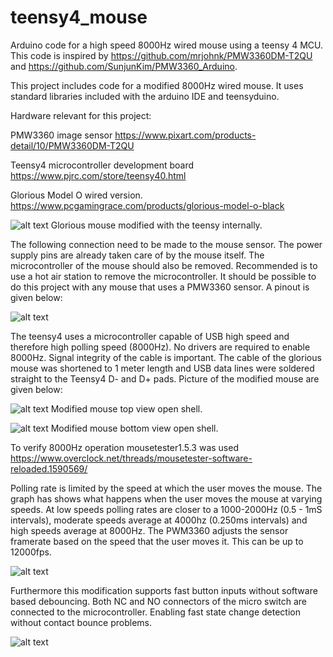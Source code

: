 # teensy4_mouse
Arduino code for a high speed 8000Hz wired mouse using a teensy 4 MCU. 
This code is inspired by https://github.com/mrjohnk/PMW3360DM-T2QU and https://github.com/SunjunKim/PMW3360_Arduino.

This project includes code for a modified 8000Hz wired mouse.
It uses standard libraries included with the arduino IDE and teensyduino. 

Hardware relevant for this project:

PMW3360 image sensor https://www.pixart.com/products-detail/10/PMW3360DM-T2QU

Teensy4 microcontroller development board https://www.pjrc.com/store/teensy40.html 

Glorious Model O wired version. https://www.pcgamingrace.com/products/glorious-model-o-black

![alt text](https://github.com/Trip93/teensy4_mouse/blob/main/pictures/mouse_top_closed.jpg)
Glorious mouse modified with the teensy internally.

The following connection need to be made to the mouse sensor. The power supply pins are already taken care of by the mouse itself.
The microcontroller of the mouse should also be removed. Recommended is to use a hot air station to remove the microcontroller. 
It should be possible to do this project with any mouse that uses a PMW3360 sensor.
A pinout is given below: 

![alt text](https://github.com/Trip93/teensy4_mouse/blob/main/pictures/teensy4_mouse_pinout.png)

The teensy4 uses a microcontroller capable of USB high speed and therefore high polling speed (8000Hz). 
No drivers are required to enable 8000Hz. Signal integrity of the cable is important. 
The cable of the glorious mouse was shortened to 1 meter length and USB data lines were soldered straight to the Teensy4 D- and D+ pads. 
Picture of the modified mouse are given below:

![alt text](https://github.com/Trip93/teensy4_mouse/blob/main/pictures/mouse_top_open.jpg)
Modified mouse top view open shell.

![alt text](https://github.com/Trip93/teensy4_mouse/blob/main/pictures/mouse_bottom_open.jpg)
Modified mouse bottom view open shell.

To verify 8000Hz operation mousetester1.5.3 was used https://www.overclock.net/threads/mousetester-software-reloaded.1590569/ 

Polling rate is limited by the speed at which the user moves the mouse. The graph has shows what happens when the user moves the mouse at varying speeds. 
At low speeds polling rates are closer to a 1000-2000Hz (0.5 - 1mS intervals), moderate speeds average at 4000hz (0.250ms intervals) and high speeds average at 8000Hz.
The PWM3360 adjusts the sensor framerate based on the speed that the user moves it. This can be up to 12000fps.

![alt text](https://github.com/Trip93/teensy4_mouse/blob/main/pictures/mousetester_teensy_mouse.png)

Furthermore this modification supports fast button inputs without software based debouncing. 
Both NC and NO connectors of the micro switch are connected to the microcontroller. Enabling fast state change detection without contact bounce problems.

![alt text](https://github.com/Trip93/teensy4_mouse/blob/main/pictures/NC_NO_debouncing.png)

